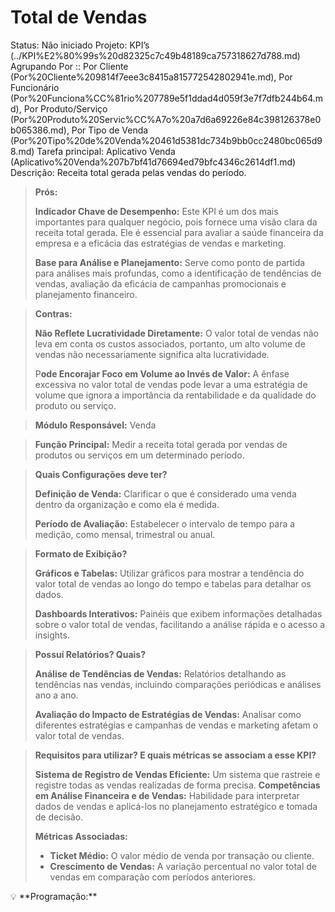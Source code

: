 # Total de Vendas

Status: Não iniciado
Projeto: KPI’s (../KPI%E2%80%99s%20d82325c7c49b48189ca757318627d788.md)
Agrupando Por :: Por Cliente (Por%20Cliente%209814f7eee3c8415a815772542802941e.md), Por Funcionário (Por%20Funciona%CC%81rio%207789e5f1ddad4d059f3e7f7dfb244b64.md), Por Produto/Serviço (Por%20Produto%20Servic%CC%A7o%20a7d6a69226e84c398126378e0b065386.md), Por Tipo de Venda (Por%20Tipo%20de%20Venda%20461d5381dc734b9bb0cc2480bc065d98.md)
Tarefa principal: Aplicativo Venda (Aplicativo%20Venda%207b7bf41d76694ed79bfc4346c2614df1.md)
Descrição: Receita total gerada pelas vendas do período.

> **Prós:**
> 
> 
> **Indicador Chave de Desempenho:** Este KPI é um dos mais importantes para qualquer negócio, pois fornece uma visão clara da receita total gerada. Ele é essencial para avaliar a saúde financeira da empresa e a eficácia das estratégias de vendas e marketing.
> 
> **Base para Análise e Planejamento:** Serve como ponto de partida para análises mais profundas, como a identificação de tendências de vendas, avaliação da eficácia de campanhas promocionais e planejamento financeiro.
> 

> **Contras:**
> 
> 
> **Não Reflete Lucratividade Diretamente:** O valor total de vendas não leva em conta os custos associados, portanto, um alto volume de vendas não necessariamente significa alta lucratividade.
> 
> P**ode Encorajar Foco em Volume ao Invés de Valor:** A ênfase excessiva no valor total de vendas pode levar a uma estratégia de volume que ignora a importância da rentabilidade e da qualidade do produto ou serviço.
> 

> **Módulo Responsável:**
Venda
> 

> **Função Principal:**
Medir a receita total gerada por vendas de produtos ou serviços em um determinado período.
> 

> **Quais Configurações deve ter?**
> 
> 
> **Definição de Venda:** Clarificar o que é considerado uma venda dentro da organização e como ela é medida.
> 
> **Período de Avaliação:** Estabelecer o intervalo de tempo para a medição, como mensal, trimestral ou anual.
> 

> **Formato de Exibição?**
> 
> 
> **Gráficos e Tabelas:** Utilizar gráficos para mostrar a tendência do valor total de vendas ao longo do tempo e tabelas para detalhar os dados.
> 
> **Dashboards Interativos:** Painéis que exibem informações detalhadas sobre o valor total de vendas, facilitando a análise rápida e o acesso a insights.
> 

> **Possuí Relatórios? Quais?**
> 
> 
> **Análise de Tendências de Vendas:** Relatórios detalhando as tendências nas vendas, incluindo comparações periódicas e análises ano a ano.
> 
> **Avaliação do Impacto de Estratégias de Vendas:** Analisar como diferentes estratégias e campanhas de vendas e marketing afetam o valor total de vendas.
> 

> **Requisitos para utilizar? E quais métricas se associam a esse KPI?**
> 
> 
> **Sistema de Registro de Vendas Eficiente:** Um sistema que rastreie e registre todas as vendas realizadas de forma precisa.
> **Competências em Análise Financeira e de Vendas:** Habilidade para interpretar dados de vendas e aplicá-los no planejamento estratégico e tomada de decisão.
> 
> **Métricas Associadas:**
> 
> - **Ticket Médio:** O valor médio de venda por transação ou cliente.
> - **Crescimento de Vendas:** A variação percentual no valor total de vendas em comparação com períodos anteriores.

<aside>
💡 **Programação:**

</aside>